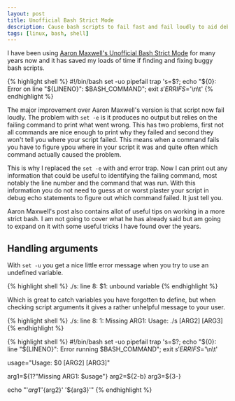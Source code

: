 ```yaml
---
layout: post
title: Unofficial Bash Strict Mode
description: Cause bash scripts to fail fast and fail loudly to aid debugging.
tags: [linux, bash, shell]
---
```


I have been using [Aaron Maxwell's Unofficial Bash Strict Mode](http://redsymbol.net/articles/unofficial-bash-strict-mode/) for many years now and it has saved my loads of time if finding and fixing buggy bash scripts.

{% highlight shell %}
#!/bin/bash
set -uo pipefail
trap 's=$?; echo "${0}: Error on line "${LINENO}": $BASH_COMMAND"; exit $s' ERR
IFS=$'\n\t'
{% endhighlight %}

The major improvement over Aaron Maxwell's version is that script now fail loudly. The problem with `set -e` is it produces no output but relies on the failing command to print what went wrong. This has two problems, first not all commands are nice enough to print why they failed and second they won't tell you where your script failed. This means when a command fails you have to figure ypou where in your script it was and quite often which command actually caused the problem.

This is why I replaced the `set -e` with and error trap. Now I can print out any information that could be useful to identifying the failing command, most notably the line number and the command that was run. With this information you do not need to guess at or worst plaster your script in debug echo statements to figure out which command failed. It just tell you.

Aaron Maxwell's post also contains allot of useful tips on working in a more strict bash. I am not going to cover what he has already said but am going to expand on it with some useful tricks I have found over the years.

## Handling arguments

With `set -u` you get a nice little error message when you try to use an undefined variable.

{% highlight shell %}
./s: line 8: $1: unbound variable
{% endhighlight %}

Which is great to catch variables you have forgotten to define, but when checking script arguments it gives a rather unhelpful message to your user. 

{% highlight shell %}
./s: line 8: 1: Missing ARG1: Usage: ./s <ARG1> [ARG2] [ARG3]
{% endhighlight %}

{% highlight shell %}
#!/bin/bash
set -uo pipefail
trap 's=$?; echo "${0}: line "${LINENO}": Error running $BASH_COMMAND"; exit $s' ERR
IFS=$'\n\t'

usage="Usage: $0 <ARG1> [ARG2] [ARG3]"

arg1=${1?"Missing ARG1: $usage"}
arg2=${2-b}
arg3=${3-}

echo "'${arg1}' '${arg2}' '${arg3}'"
{% endhighlight %}
